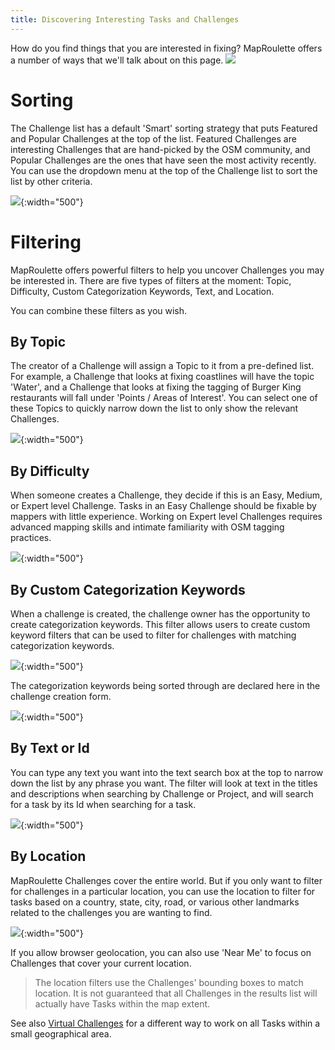 ```yaml
---
title: Discovering Interesting Tasks and Challenges
---
```


How do you find things that you are interested in fixing? MapRoulette offers a number of ways that we'll talk about on this page.
![](/media/sorting-8.png)

# Sorting

The Challenge list has a default 'Smart' sorting strategy that puts Featured and Popular Challenges at the top of the list. Featured Challenges are interesting Challenges that are hand-picked by the OSM community, and Popular Challenges are the ones that have seen the most activity recently. You can use the dropdown menu at the top of the Challenge list to sort the list by other criteria.

![](/media/sorting-1.png){:width="500"}


# Filtering

MapRoulette offers powerful filters to help you uncover Challenges you may be interested in. There are five types of filters at the moment: Topic, Difficulty, Custom Categorization Keywords, Text, and Location.

You can combine these filters as you wish.

## By Topic

The creator of a Challenge will assign a Topic to it from a pre-defined list. For example, a Challenge that looks at fixing coastlines will have the topic 'Water', and a Challenge that looks at fixing the tagging of Burger King restaurants will fall under 'Points / Areas of Interest'. You can select one of these Topics to quickly narrow down the list to only show the relevant Challenges.

![](/media/sorting-2.png){:width="500"}


## By Difficulty

When someone creates a Challenge, they decide if this is an Easy, Medium, or Expert level Challenge. Tasks in an Easy Challenge should be fixable by mappers with little experience. Working on Expert level Challenges requires advanced mapping skills and intimate familiarity with OSM tagging practices.

![](/media/sorting-3.png){:width="500"}


## By Custom Categorization Keywords

 When a challenge is created, the challenge owner has the opportunity to create categorization keywords. This filter allows users to create custom keyword filters that can be used to filter for challenges with matching categorization keywords.

![](/media/sorting-4.png){:width="500"}


The categorization keywords being sorted through are declared here in the challenge creation form.

![](/media/sorting-7.png){:width="500"}


## By Text or Id

You can type any text you want into the text search box at the top to narrow down the list by any phrase you want. The filter will look at text in the titles and descriptions when searching by Challenge or Project, and will search for a task by its Id when searching for a task.

![](/media/sorting-5.png){:width="500"}


## By Location

MapRoulette Challenges cover the entire world. But if you only want to filter for challenges in a particular location, you can use the location to filter for tasks based on a country, state, city, road, or various other landmarks related to the challenges you are wanting to find.

![](/media/sorting-6.png){:width="500"}


If you allow browser geolocation, you can also use 'Near Me' to focus on Challenges that cover your current location.

> The location filters use the Challenges' bounding boxes to match location. It is not guaranteed that all Challenges in the results list will actually have Tasks within the map extent.

See also [Virtual Challenges](/documentation/editing-virtual-challenges/) for a different way to work on all Tasks within a small geographical area.

